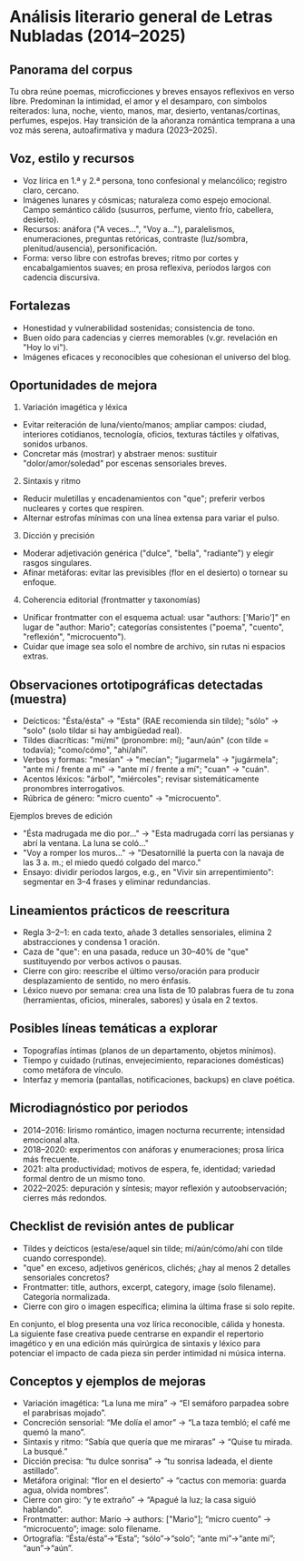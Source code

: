 # Análisis literario general de Letras Nubladas (2014–2025)

## Panorama del corpus
Tu obra reúne poemas, microficciones y breves ensayos reflexivos en verso libre. Predominan la intimidad, el amor y el desamparo, con símbolos reiterados: luna, noche, viento, manos, mar, desierto, ventanas/cortinas, perfumes, espejos. Hay transición de la añoranza romántica temprana a una voz más serena, autoafirmativa y madura (2023–2025).

## Voz, estilo y recursos
- Voz lírica en 1.ª y 2.ª persona, tono confesional y melancólico; registro claro, cercano.
- Imágenes lunares y cósmicas; naturaleza como espejo emocional. Campo semántico cálido (susurros, perfume, viento frío, cabellera, desierto).
- Recursos: anáfora ("A veces…", "Voy a…"), paralelismos, enumeraciones, preguntas retóricas, contraste (luz/sombra, plenitud/ausencia), personificación.
- Forma: verso libre con estrofas breves; ritmo por cortes y encabalgamientos suaves; en prosa reflexiva, períodos largos con cadencia discursiva.

## Fortalezas
- Honestidad y vulnerabilidad sostenidas; consistencia de tono.
- Buen oído para cadencias y cierres memorables (v.gr. revelación en "Hoy lo vi").
- Imágenes eficaces y reconocibles que cohesionan el universo del blog.

## Oportunidades de mejora
1) Variación imagética y léxica
- Evitar reiteración de luna/viento/manos; ampliar campos: ciudad, interiores cotidianos, tecnología, oficios, texturas táctiles y olfativas, sonidos urbanos.
- Concretar más (mostrar) y abstraer menos: sustituir "dolor/amor/soledad" por escenas sensoriales breves.

2) Sintaxis y ritmo
- Reducir muletillas y encadenamientos con "que"; preferir verbos nucleares y cortes que respiren.
- Alternar estrofas mínimas con una línea extensa para variar el pulso.

3) Dicción y precisión
- Moderar adjetivación genérica ("dulce", "bella", "radiante") y elegir rasgos singulares.
- Afinar metáforas: evitar las previsibles (flor en el desierto) o tornear su enfoque.

4) Coherencia editorial (frontmatter y taxonomías)
- Unificar frontmatter con el esquema actual: usar "authors: ['Mario']" en lugar de "author: Mario"; categorías consistentes ("poema", "cuento", "reflexión", "microcuento").
- Cuidar que image sea solo el nombre de archivo, sin rutas ni espacios extras.

## Observaciones ortotipográficas detectadas (muestra)
- Deícticos: "Ésta/ésta" → "Esta" (RAE recomienda sin tilde); "sólo" → "solo" (solo tildar si hay ambigüedad real).
- Tildes diacríticas: "mi/mí" (pronombre: mí); "aun/aún" (con tilde = todavía); "como/cómo", "ahi/ahí".
- Verbos y formas: "mesían" → "mecían"; "jugarmela" → "jugármela"; "ante mi / frente a mi" → "ante mí / frente a mí"; "cuan" → "cuán".
- Acentos léxicos: "árbol", "miércoles"; revisar sistemáticamente pronombres interrogativos.
- Rúbrica de género: "micro cuento" → "microcuento".

Ejemplos breves de edición
- "Ésta madrugada me dio por…" → "Esta madrugada corrí las persianas y abrí la ventana. La luna se coló…"
- "Voy a romper los muros…" → "Desatornillé la puerta con la navaja de las 3 a. m.; el miedo quedó colgado del marco."
- Ensayo: dividir períodos largos, e.g., en "Vivir sin arrepentimiento": segmentar en 3–4 frases y eliminar redundancias.

## Lineamientos prácticos de reescritura
- Regla 3–2–1: en cada texto, añade 3 detalles sensoriales, elimina 2 abstracciones y condensa 1 oración.
- Caza de "que": en una pasada, reduce un 30–40% de "que" sustituyendo por verbos activos o pausas.
- Cierre con giro: reescribe el último verso/oración para producir desplazamiento de sentido, no mero énfasis.
- Léxico nuevo por semana: crea una lista de 10 palabras fuera de tu zona (herramientas, oficios, minerales, sabores) y úsala en 2 textos.

## Posibles líneas temáticas a explorar
- Topografías íntimas (planos de un departamento, objetos mínimos).
- Tiempo y cuidado (rutinas, envejecimiento, reparaciones domésticas) como metáfora de vínculo.
- Interfaz y memoria (pantallas, notificaciones, backups) en clave poética.

## Microdiagnóstico por periodos
- 2014–2016: lirismo romántico, imagen nocturna recurrente; intensidad emocional alta.
- 2018–2020: experimentos con anáforas y enumeraciones; prosa lírica más frecuente.
- 2021: alta productividad; motivos de espera, fe, identidad; variedad formal dentro de un mismo tono.
- 2022–2025: depuración y síntesis; mayor reflexión y autoobservación; cierres más redondos.

## Checklist de revisión antes de publicar
- Tildes y deícticos (esta/ese/aquel sin tilde; mí/aún/cómo/ahí con tilde cuando corresponde).
- "que" en exceso, adjetivos genéricos, clichés; ¿hay al menos 2 detalles sensoriales concretos?
- Frontmatter: title, authors, excerpt, category, image (solo filename). Categoría normalizada.
- Cierre con giro o imagen específica; elimina la última frase si solo repite.

En conjunto, el blog presenta una voz lírica reconocible, cálida y honesta. La siguiente fase creativa puede centrarse en expandir el repertorio imagético y en una edición más quirúrgica de sintaxis y léxico para potenciar el impacto de cada pieza sin perder intimidad ni música interna.


## Conceptos y ejemplos de mejoras
- Variación imagética: “La luna me mira” → “El semáforo parpadea sobre el parabrisas mojado”.
- Concreción sensorial: “Me dolía el amor” → “La taza tembló; el café me quemó la mano”.
- Sintaxis y ritmo: “Sabía que quería que me miraras” → “Quise tu mirada. La busqué.”
- Dicción precisa: “tu dulce sonrisa” → “tu sonrisa ladeada, el diente astillado”.
- Metáfora original: “flor en el desierto” → “cactus con memoria: guarda agua, olvida nombres”.
- Cierre con giro: “y te extraño” → “Apagué la luz; la casa siguió hablando”.
- Frontmatter: author: Mario → authors: ["Mario"]; “micro cuento” → “microcuento”; image: solo filename.
- Ortografía: “Ésta/ésta”→“Esta”; “sólo”→“solo”; “ante mi”→“ante mí”; “aun”→“aún”.
